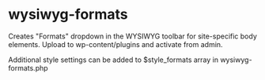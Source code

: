 # wysiwyg-formats
Creates "Formats" dropdown in the WYSIWYG toolbar for site-specific body elements. Upload to wp-content/plugins and activate from admin.

Additional style settings can be added to $style_formats array in wysiwyg-formats.php
